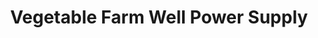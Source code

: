 ---
title: "Vegetable Farm Well Power Supply"
url: /ormoc/vegetable-farm-well-power-supply/
shop: agrarian
---